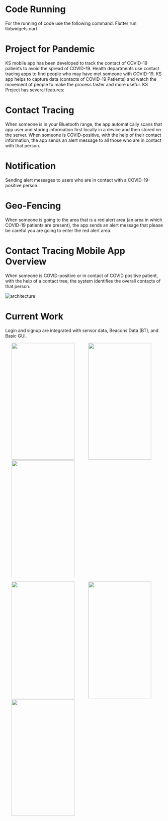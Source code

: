 # Code Running #

For the running of code use the following command: Flutter run lib\widgets.dart

# Project for Pandemic #

KS mobile app has been developed to track the contact of COVID-19 patients to avoid the spread of COVID-19. Health departments use contact tracing apps to find people who may have met someone with COVID-19. KS app helps to capture data (contacts of COVID-19 Patients) and watch the movement of people to make the process faster and more useful. KS Project has several features:

# Contact Tracing #
When someone is in your Bluetooth range, the app automatically scans that app user and storing information first locally in a device and then stored on the server. When someone is COVID-positive, with the help of their contact information, the app sends an alert message to all those who are in contact with that person.

# Notification #
Sending alert messages to users who are in contact with a COVID-19-positive person.

# Geo-Fencing #
When someone is going to the area that is a red alert area (an area in which COVID-19 patients are present), the app sends an alert message that please be careful you are going to enter the red alert area.

# Contact Tracing Mobile App Overview #
When someone is COVID-positive or in contact of COVID positive patient, with the help of a contact tree, the system identifies the overall contacts of that person.

![architecture](https://github.com/user-attachments/assets/f070b659-da82-469a-845c-8aeaef6d42fc)

# Current Work #

Login and signup are integrated with sensor data, Beacons Data (BT), and Basic GUI. 


<p float="left">
        <img src="https://user-images.githubusercontent.com/48220392/179345468-7e2089b9-20fd-4369-ac41-65ccee4b3a8b.jpg" width="200" height="370" hspace="20" />
        <img src="https://user-images.githubusercontent.com/48220392/179345470-467dd462-f829-4418-aff2-a5a071d3c9bf.jpg" width="200" height="370" hspace="20"/>  
        <img src="https://user-images.githubusercontent.com/48220392/179345473-e6b045e5-9193-4134-bab3-aedc34e356a8.jpg" width="200" height="370" hspace="20"/>
</p>

<p float="left">  
        <img src="https://user-images.githubusercontent.com/48220392/179345474-05132bc2-8be3-461b-a23a-b8d069186a81.png" width="200" height="370" hspace="20"/>
        <img src="https://user-images.githubusercontent.com/48220392/179345476-6e068394-efc2-4fa5-99da-ce1e35f634bd.png" width="200" height="370" hspace="20"/>
        <img src="https://user-images.githubusercontent.com/48220392/179345477-551fdb8f-d275-442b-8503-496bd27ad31a.png" width="200" height="370" hspace="20"/>
</p>


